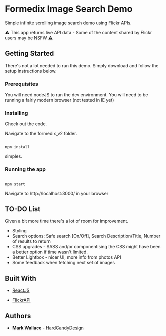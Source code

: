 
# Formedix Image Search Demo

  

Simple infinite scrolling image search demo using Flickr APIs.

⚠️ This app returns live API data - Some of the content shared by Flickr users may be NSFW ⚠️

  

## Getting Started

  

There's not a lot needed to run this demo. Simply download and follow the setup instructions below.

  

### Prerequisites

  

You will need nodeJS to run the dev environment.
You will need to be running a fairly modern browser (not tested in IE yet)

  
  

### Installing

  

Check out the code.

Navigate to the formedix_v2 folder.

  

```

npm install

```

  

simples.

  

### Running the app

  

```

npm start

```

Navigate to http://localhost:3000/ in your browser


## TO-DO List

  

Given a bit more time there's a lot of room for improvement.

- Styling
- Search options: Safe search [On/Off], Search Description/Title, Number of results to return
- CSS upgrades - SASS and/or componentising the CSS might have been a better option if time wasn't limited.
- Better Lightbox - nicer UI, more info from photos API
- Some feedback when fetching next set of images

  

## Built With

  

* [ReactJS](https://reactjs.org/)

* [FlickrAPI](https://www.flickr.com/services/api/)

  
  

## Authors

  

* **Mark Wallace** - [HardCandyDesign](http://www.hardcandydesign.co.uk)